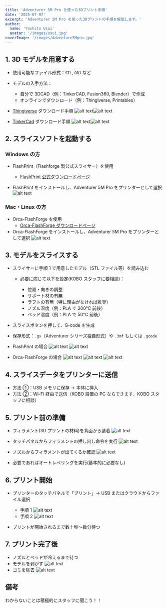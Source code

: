 ```yaml
---
title: 'Adventurer 5M Pro を使った3Dプリント手順'
date: '2025-07-07'
excerpt: 'Adventurer 5M Pro を使った3Dプリントの手順を解説します。'
author:
  name: 'Yoshito Usui'
  avatar: '/images/usui.jpg'
coverImage: '/images/Adventure5Mpro.jpg'
---
```


## 1. 3D モデルを用意する

- 使用可能なファイル形式：`STL`, `OBJ` など
- モデルの入手方法：

  - 自分で 3DCAD（例：TinkerCAD, Fusion360, Blender）で作成
  - オンラインでダウンロード（例：Thingiverse, Printables）

- [Thingiverse](https://www.thingiverse.com) ダウンロード手順
  ![alt text](/images/adventure5mpro/thingiverse1.png)![alt text](/images/adventure5mpro/thingiverse2.png)

- [TinkerCad](https://www.tinkercad.com) ダウンロード手順
  ![alt text](/images/adventure5mpro/tinkercad1.png)![alt text](/images/adventure5mpro/tinkercad2.png)

## 2. スライスソフトを起動する

### Windows の方

- FlashPrint（Flashforge 製公式スライサー）を使用

  - [FlashPrint 公式ダウンロードページ](https://flashforge.jp/flashprint5/)

- FlashPrint をインストールし、Adventurer 5M Pro をプリンターとして選択
  ![alt text](/images/adventure5mpro/flashprint1.png)

### Mac・Linux の方

- Orca-FlashForge を使用
  - [Orca-FlashForge ダウンロードページ](https://after-support.flashforge.jp/orca-flashforge/)
- Orca-FlashForge をインストールし、Adventurer 5M Pro をプリンターとして選択
  ![alt text](/images/adventure5mpro/orca1.png)

## 3. モデルをスライスする

- スライサーに手順 1 で用意したモデル（STL ファイル等）を読み込む

  - 必要に応じて以下を設定(KOBO スタッフに要相談)：

    - 位置・向きの調整
    - サポート材の有無
    - ラフトの有無（特に理由がなければ推奨）
    - ノズル温度（例：PLA で 200℃ 前後）
    - ベッド温度（例：PLA で 50℃ 前後）

- スライスボタンを押して、G-code を生成
- 保存形式：`.gx`（Adventurer シリーズ独自形式）や `.3mf` もしくは `.gcode`

- FlashPrint の場合
  ![alt text](/images/adventure5mpro/flashprint2.png)
  ![alt text](/images/adventure5mpro/flashprint3.png)

- Orca-FlashForge の場合
  ![alt text](/images/adventure5mpro/orca2-1.png)
  ![alt text](/images/adventure5mpro/orca2.png)
  ![alt text](/images/adventure5mpro/orca3.png)

## 4. スライスデータをプリンターに送信

- 方法 ①：USB メモリに保存 → 本体に挿入
- 方法 ②：Wi-Fi 経由で送信（KOBO 設置の PC ならできます．KOBO スタッフに相談）

## 5. プリント前の準備

- フィラメント(3D プリントの材料)を背面から装着
  ![alt text](/images/adventure5mpro/print1.png)
- タッチパネルからフィラメントの押し出し命令を実行
  ![alt text](/images/adventure5mpro/print2.png)
- ノズルからフィラメントが出てくるか確認
  ![alt text](/images/adventure5mpro/print3.png)

- 必要であればオートレベリングを実行(基本的に必要なし)

## 6. プリント開始

- プリンターのタッチパネルで「プリント」→ USB またはクラウドからファイル選択

  - 手順 1
    ![alt text](/images/adventure5mpro/print4.png)
  - 手順 2
    ![alt text](/images/adventure5mpro/print5.png)

- プリントが開始されるまで数十秒〜数分待つ

## 7. プリント完了後

- ノズルとベッドが冷えるまで待つ
- モデルを剥がす
  ![alt text](/images/adventure5mpro/print6.jpg)
- ゴミを除去
  ![alt text](/images/adventure5mpro/print7.png)

## 備考

わからないことは積極的にスタッフに聞こう！！
